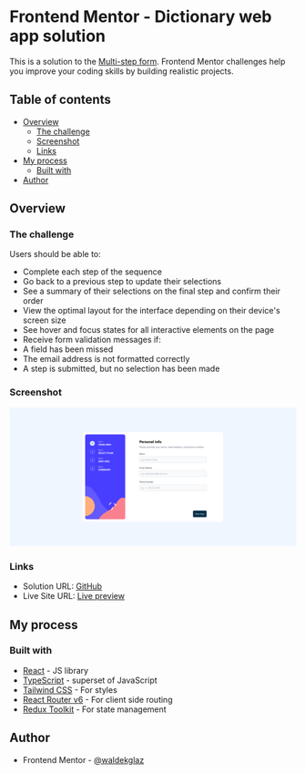 # Frontend Mentor - Dictionary web app solution

This is a solution to the [Multi-step form](https://www.frontendmentor.io/challenges/multistep-form-YVAnSdqQBJ). Frontend Mentor challenges help you improve your coding skills by building realistic projects.

## Table of contents

- [Overview](#overview)
  - [The challenge](#the-challenge)
  - [Screenshot](#screenshot)
  - [Links](#links)
- [My process](#my-process)
  - [Built with](#built-with)
- [Author](#author)

## Overview

### The challenge

Users should be able to:

- Complete each step of the sequence
- Go back to a previous step to update their selections
- See a summary of their selections on the final step and confirm their order
- View the optimal layout for the interface depending on their device's screen size
- See hover and focus states for all interactive elements on the page
- Receive form validation messages if:
- A field has been missed
- The email address is not formatted correctly
- A step is submitted, but no selection has been made

### Screenshot

![](./Screenshot-form.png)

### Links

- Solution URL: [GitHub](https://github.com/waldekglaz/fem-form-component)
- Live Site URL: [Live preview](https://multi-step-form-wg.netlify.app/)

## My process

### Built with

- [React](https://reactjs.org/) - JS library
- [TypeScript](https://www.typescriptlang.org/) - superset of JavaScript
- [Tailwind CSS](https://tailwindcss.com/) - For styles
- [React Router v6](https://reactrouter.com/en/main) - For client side routing
- [Redux Toolkit](https://redux-toolkit.js.org/) - For state management

## Author

- Frontend Mentor - [@waldekglaz](https://www.frontendmentor.io/profile/waldekglaz)
